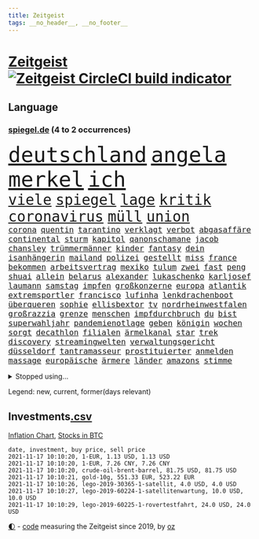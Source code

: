 ```yaml
---
title: Zeitgeist
tags: __no_header__, __no_footer__
---
```


# [Zeitgeist](https://oliz.io/zeitgeist/) [![Zeitgeist CircleCI build indicator](https://circleci.com/gh/ooz/zeitgeist.svg?style=shield)](https://circleci.com/gh/ooz/zeitgeist)

## Language

<h3><a href="https://www.spiegel.de" target="_blank">spiegel.de</a> (4 to 2 occurrences)</h3>
<p style="font-family:monospace">
<span style="font-size:32pt"><a href="news_links.html#deutschland" class="current">deutschland</a></span>
<span style="font-size:32pt"><a href="news_links.html#angela" class="current">angela</a></span>
<span style="font-size:32pt"><a href="news_links.html#merkel" class="current">merkel</a></span>
<span style="font-size:32pt"><a href="news_links.html#ich" class="current">ich</a></span>
<br>
<span style="font-size:22pt"><a href="news_links.html#viele" class="current">viele</a></span>
<span style="font-size:22pt"><a href="news_links.html#spiegel" class="current">spiegel</a></span>
<span style="font-size:22pt"><a href="news_links.html#lage" class="current">lage</a></span>
<span style="font-size:22pt"><a href="news_links.html#kritik" class="current">kritik</a></span>
<span style="font-size:22pt"><a href="news_links.html#coronavirus" class="current">coronavirus</a></span>
<span style="font-size:22pt"><a href="news_links.html#müll" class="current">müll</a></span>
<span style="font-size:22pt"><a href="news_links.html#union" class="current">union</a></span>
<br>
<span style="font-size:12pt"><a href="news_links.html#corona" class="current">corona</a></span>
<span style="font-size:12pt"><a href="news_links.html#quentin" class="new">quentin</a></span>
<span style="font-size:12pt"><a href="news_links.html#tarantino" class="current">tarantino</a></span>
<span style="font-size:12pt"><a href="news_links.html#verklagt" class="current">verklagt</a></span>
<span style="font-size:12pt"><a href="news_links.html#verbot" class="current">verbot</a></span>
<span style="font-size:12pt"><a href="news_links.html#abgasaffäre" class="new">abgasaffäre</a></span>
<span style="font-size:12pt"><a href="news_links.html#continental" class="new">continental</a></span>
<span style="font-size:12pt"><a href="news_links.html#sturm" class="current">sturm</a></span>
<span style="font-size:12pt"><a href="news_links.html#kapitol" class="current">kapitol</a></span>
<span style="font-size:12pt"><a href="news_links.html#qanonschamane" class="new">qanonschamane</a></span>
<span style="font-size:12pt"><a href="news_links.html#jacob" class="current">jacob</a></span>
<span style="font-size:12pt"><a href="news_links.html#chansley" class="new">chansley</a></span>
<span style="font-size:12pt"><a href="news_links.html#trümmermänner" class="new">trümmermänner</a></span>
<span style="font-size:12pt"><a href="news_links.html#kinder" class="current">kinder</a></span>
<span style="font-size:12pt"><a href="news_links.html#fantasy" class="new">fantasy</a></span>
<span style="font-size:12pt"><a href="news_links.html#dein" class="current">dein</a></span>
<span style="font-size:12pt"><a href="news_links.html#isanhängerin" class="current">isanhängerin</a></span>
<span style="font-size:12pt"><a href="news_links.html#mailand" class="current">mailand</a></span>
<span style="font-size:12pt"><a href="news_links.html#polizei" class="current">polizei</a></span>
<span style="font-size:12pt"><a href="news_links.html#gestellt" class="current">gestellt</a></span>
<span style="font-size:12pt"><a href="news_links.html#miss" class="new">miss</a></span>
<span style="font-size:12pt"><a href="news_links.html#france" class="current">france</a></span>
<span style="font-size:12pt"><a href="news_links.html#bekommen" class="current">bekommen</a></span>
<span style="font-size:12pt"><a href="news_links.html#arbeitsvertrag" class="new">arbeitsvertrag</a></span>
<span style="font-size:12pt"><a href="news_links.html#mexiko" class="current">mexiko</a></span>
<span style="font-size:12pt"><a href="news_links.html#tulum" class="new">tulum</a></span>
<span style="font-size:12pt"><a href="news_links.html#zwei" class="current">zwei</a></span>
<span style="font-size:12pt"><a href="news_links.html#fast" class="current">fast</a></span>
<span style="font-size:12pt"><a href="news_links.html#peng" class="new">peng</a></span>
<span style="font-size:12pt"><a href="news_links.html#shuai" class="new">shuai</a></span>
<span style="font-size:12pt"><a href="news_links.html#allein" class="current">allein</a></span>
<span style="font-size:12pt"><a href="news_links.html#belarus" class="current">belarus</a></span>
<span style="font-size:12pt"><a href="news_links.html#alexander" class="current">alexander</a></span>
<span style="font-size:12pt"><a href="news_links.html#lukaschenko" class="current">lukaschenko</a></span>
<span style="font-size:12pt"><a href="news_links.html#karljosef" class="new">karljosef</a></span>
<span style="font-size:12pt"><a href="news_links.html#laumann" class="new">laumann</a></span>
<span style="font-size:12pt"><a href="news_links.html#samstag" class="current">samstag</a></span>
<span style="font-size:12pt"><a href="news_links.html#impfen" class="current">impfen</a></span>
<span style="font-size:12pt"><a href="news_links.html#großkonzerne" class="current">großkonzerne</a></span>
<span style="font-size:12pt"><a href="news_links.html#europa" class="current">europa</a></span>
<span style="font-size:12pt"><a href="news_links.html#atlantik" class="current">atlantik</a></span>
<span style="font-size:12pt"><a href="news_links.html#extremsportler" class="new">extremsportler</a></span>
<span style="font-size:12pt"><a href="news_links.html#francisco" class="current">francisco</a></span>
<span style="font-size:12pt"><a href="news_links.html#lufinha" class="new">lufinha</a></span>
<span style="font-size:12pt"><a href="news_links.html#lenkdrachenboot" class="new">lenkdrachenboot</a></span>
<span style="font-size:12pt"><a href="news_links.html#überqueren" class="new">überqueren</a></span>
<span style="font-size:12pt"><a href="news_links.html#sophie" class="current">sophie</a></span>
<span style="font-size:12pt"><a href="news_links.html#ellisbextor" class="current">ellisbextor</a></span>
<span style="font-size:12pt"><a href="news_links.html#tv" class="current">tv</a></span>
<span style="font-size:12pt"><a href="news_links.html#nordrheinwestfalen" class="current">nordrheinwestfalen</a></span>
<span style="font-size:12pt"><a href="news_links.html#großrazzia" class="new">großrazzia</a></span>
<span style="font-size:12pt"><a href="news_links.html#grenze" class="current">grenze</a></span>
<span style="font-size:12pt"><a href="news_links.html#menschen" class="current">menschen</a></span>
<span style="font-size:12pt"><a href="news_links.html#impfdurchbruch" class="current">impfdurchbruch</a></span>
<span style="font-size:12pt"><a href="news_links.html#du" class="current">du</a></span>
<span style="font-size:12pt"><a href="news_links.html#bist" class="current">bist</a></span>
<span style="font-size:12pt"><a href="news_links.html#superwahljahr" class="current">superwahljahr</a></span>
<span style="font-size:12pt"><a href="news_links.html#pandemienotlage" class="new">pandemienotlage</a></span>
<span style="font-size:12pt"><a href="news_links.html#geben" class="current">geben</a></span>
<span style="font-size:12pt"><a href="news_links.html#königin" class="current">königin</a></span>
<span style="font-size:12pt"><a href="news_links.html#wochen" class="current">wochen</a></span>
<span style="font-size:12pt"><a href="news_links.html#sorgt" class="current">sorgt</a></span>
<span style="font-size:12pt"><a href="news_links.html#decathlon" class="new">decathlon</a></span>
<span style="font-size:12pt"><a href="news_links.html#filialen" class="current">filialen</a></span>
<span style="font-size:12pt"><a href="news_links.html#ärmelkanal" class="current">ärmelkanal</a></span>
<span style="font-size:12pt"><a href="news_links.html#star" class="current">star</a></span>
<span style="font-size:12pt"><a href="news_links.html#trek" class="new">trek</a></span>
<span style="font-size:12pt"><a href="news_links.html#discovery" class="new">discovery</a></span>
<span style="font-size:12pt"><a href="news_links.html#streamingwelten" class="new">streamingwelten</a></span>
<span style="font-size:12pt"><a href="news_links.html#verwaltungsgericht" class="current">verwaltungsgericht</a></span>
<span style="font-size:12pt"><a href="news_links.html#düsseldorf" class="current">düsseldorf</a></span>
<span style="font-size:12pt"><a href="news_links.html#tantramasseur" class="new">tantramasseur</a></span>
<span style="font-size:12pt"><a href="news_links.html#prostituierter" class="new">prostituierter</a></span>
<span style="font-size:12pt"><a href="news_links.html#anmelden" class="current">anmelden</a></span>
<span style="font-size:12pt"><a href="news_links.html#massage" class="new">massage</a></span>
<span style="font-size:12pt"><a href="news_links.html#europäische" class="current">europäische</a></span>
<span style="font-size:12pt"><a href="news_links.html#ärmere" class="current">ärmere</a></span>
<span style="font-size:12pt"><a href="news_links.html#länder" class="current">länder</a></span>
<span style="font-size:12pt"><a href="news_links.html#amazons" class="current">amazons</a></span>
<span style="font-size:12pt"><a href="news_links.html#stimme" class="current">stimme</a></span>
</p>
<details>
<summary>Stopped using...</summary>
<p class="former" style="font-size:12pt">
bereitet(392) libanon(392) schmeckt(392) suchte(392) fort(391) geschrieben(391) kapitän(391) analyse(390) entscheidungen(390) ideen(390) scheidet(390) franziska(389) geholt(389) gewissen(389) giffey(389) herkunft(389) philippinen(389) unruhen(389) hubschrauber(388) interessiert(388) mario(388) respekt(388) schoss(388) verlief(388) österreichs(388) beantragen(387) dominiert(387) erfolgreiche(387) erneuter(387) erstaunlich(387) frieden(387) gemeinden(387) kalifornien(387) kandidatinnen(387) konzernchef(387) legendären(387) maß(387) österreichischen(387) christoph(386) englische(386) erhoben(386) geduld(386) gefährden(386) gekürt(386) gelernt(386) gerecht(386) jüngsten(386) leitung(386) lufthansa(386) marcel(386) misshandelt(386) scheiterte(386) sprang(386) spätestens(386) unionsfraktionschef(386) unrecht(386) vertreten(386) wald(386) ehren(385) erscheinen(385) literatur(385) lothar(385) magdeburg(385) maria(385) massiv(385) reiche(385) spielten(385) tode(385) usbehörden(385) usjustizministerium(385) volker(385) west(385) wofür(385) zensur(385) 99(384) anerkennen(384) beweisen(384) ikone(384) insekten(384) mordfall(384) persönliche(384) reiner(384) richten(384) ringt(384) russell(384) rutschen(384) verwirrung(384) wolle(384) youtube(384) zurückgetreten(384) überzeugt(384) altmaier(383) astrazeneca(383) b(383) depressionen(383) flughäfen(383) harter(383) haseloff(383) hunde(383) kassiert(383) mutige(383) stärken(383) turin(383) umstritten(383) zugunsten(383) asiatischen(382) bill(382) bundesamt(382) coronaschnelltests(382) dreht(382) einstigen(382) engagement(382) hauses(382) institut(382) konflikte(382) regierungspartei(382) räumen(382) schlimmsten(382) spaniens(382) tieren(382) vermeintliche(382) zunehmende(382) arbeitsbedingungen(381) beeinflussen(381) besseren(381) dahin(381) digitaler(381) erziehung(381) fabrik(381) fernen(381) geklärt(381) grünheide(381) reden(381) schnee(381) südkorea(381) terrormiliz(381) umsetzen(381) verbreiten(381) doku(380) fauci(380) geschlagen(380) kleiner(380) kleines(380) liege(380) länderchefs(380) mars(380) normalität(380) offensive(380) spanischen(380) stanley(380) verbietet(380) verspielt(380) 125(379) atem(379) besserung(379) einzug(379) radsport(379) times(379) trainieren(379) umstrittener(379) weißen(379) anschläge(378) arbeitgeber(378) automobilgeschichte(378) begeisterten(378) beinahe(378) clinton(378) finanzaufsicht(378) gelsenkirchen(378) härter(378) irren(378) kompliziert(378) prinzessin(378) recherchen(378) toren(378) verschwanden(378) österreicher(378) 11000(377) aufgehoben(377) bilden(377) freund(377) hölle(377) oma(377) richtige(377) schlimmste(377) sächsischen(377) 1945(376) auswertung(376) fahrrad(376) galten(376) hob(376) lebt(376) lernt(376) modell(376) parlamentswahl(376) regt(376) umfragen(376) usschauspielerin(376) 52(375) anja(375) entwickeln(375) freunden(375) geheimnis(375) halbfinale(375) unseren(375) vorzeitige(375) zwischenzeitlich(375) bande(374) erfuhr(374) grundgesetz(374) grünenchef(374) jahrhundert(374) leitet(374) schwachen(374) sexuell(374) steckte(374) virologen(374) aufgegeben(373) aufschwung(373) billie(373) entscheidend(373) erfunden(373) etliche(373) jene(373) klassiker(373) maximilian(373) reporter(373) schlicht(373) verteidigen(373) zuversichtlich(373) überholt(373) aufstellen(372) ausmaß(372) crash(372) dominic(372) einsetzen(372) geprüft(372) mick(372) rechtsaußen(372) robin(372) schwierig(372) christdemokraten(371) deutsches(371) ereignisse(371) porsche(371) spiegeltitelstory(371) verband(371) volle(371) vorjahr(371) enge(370) entsetzt(370) fake(370) fakten(370) form(370) hürden(370) meist(370) quer(370) schnellste(370) barbara(369) dar(369) demokratische(369) frachter(369) milliardenhöhe(369) offizielle(369) auslösen(368) konsum(368) patient(368) verläufen(368) zahlte(368) zurücktreten(368) jürgen(367) mangel(367) ministerium(367) verklagen(367) 17jährige(366) kate(366) pipeline(366) womit(366) arminia(365) aufarbeitung(365) jahrestag(365) nase(365) schumacher(365) säugling(365) außerhalb(364) defensive(364) gesundheitsministerium(364) iphone(364) rechtzeitig(364) gekämpft(363) kevin(363) mülheim(363) sydney(363) großem(362) verhandeln(362) vorbereitung(362) feuert(361) hinten(361) ähnliche(361) spenden(360) bürgerkrieg(359) erzielte(359) fehlern(359) journalist(359) nationalteam(359) nebenbei(359) präsenzunterricht(359) schrecken(359) älter(359) kippt(358) verheerend(358) analysiert(357) lachen(357) landwirtschaft(357) america(356) beweise(356) einschränkung(356) versagen(356) drin(355) insolvenz(355) stört(355) äußerte(355) halbe(354) sprachen(354) tansania(353) ausgeweitet(352) skizziert(350) verfassungsgericht(350) hinweis(348) mischung(348) vermissten(348) dr(347) krisen(347) reportage(347) schmerz(347) usbundesstaaten(347) benötigte(346) flughafens(346) intelligenz(346) kleinkind(345) rodrigo(345) runden(345) identität(344) flüchtete(343) gefecht(343) missachtung(343) beobachtung(342) georg(342) gläubige(341) knacken(341) erhöhung(340) tyson(339) gesundheitliche(338) kontert(338) divers(337) laufbahn(337) verhinderte(337) vorgenommen(337) geflohen(336) sammelte(336) topspiel(336) nächstes(335) trick(334) zeitung(334) betrieben(333) italienischer(332) klarheit(332) bbc(331) nebenwirkungen(331) rückgängig(330) tragischen(330) 56(329) eingeliefert(328) existenz(328) fremden(327) gesetzlichen(327) empfinden(326) herauszufinden(325) sammeln(325) theoretisch(322) würdigung(320) schach(319) schadensersatz(318) verweigerte(318) 32jährigen(317) berührt(317) politischer(317) inhaltlich(316) solches(315) grünenpolitikerin(310) hartz(310) interviews(308) spannung(308) hungern(306) rekorde(306) kolleginnen(305) seniorin(304) souveränität(304) bundestagsabgeordnete(303) katzen(303) motivation(302) nordosten(301) berichtete(296) karolina(295) harmlos(293) louis(292) adler(290) stationiert(288) heimatland(287) dosis(286) aufgebot(282) testpflicht(281) ausbeutung(280) iv(280) jagt(278) cent(277) infos(276) dokumentieren(271) lego(270) wiedervereinigung(270) oberhaupt(268) radsportler(268) sondersitzung(268) erleichtert(265) verheißt(265) bergsteiger(263) gelöscht(263) bewerben(259) expräsidenten(258) hubert(256) rüdiger(256) estland(255) staatsschutz(255) ausstellung(254) v(252) kannte(251) belästigt(250) geiselnahme(250) soldatinnen(250) stärkste(250) großstädten(248) konkreten(248) regierungsbildung(248) indiens(247) italiener(247) direkten(245) medaille(242) günstig(240) bischof(239) recherchiert(239) belgier(237) abbringen(236) bürgerrechtler(236) hilferuf(236) krimi(235) marsmission(235) duterte(230) universitäten(230) ausländischen(229) geimpften(229) orte(228) wildnis(228) paaren(227) tierschützer(227) gebildet(221) redaktion(221) bälle(218) abgeschnitten(214) ermittlungsverfahren(213) topfavorit(213) erteilte(211) paralympics(211) anzutreten(210) ausrichten(210) angespült(209) campus(209) wunde(208) asyl(204) sexuellem(204) forciert(203) mitverantwortlich(203) bergung(202) kanadischen(200) 350(198) kellner(197) zoff(197) geehrt(191) schwimmstar(190) pflegen(187) zufriedener(187) gnabry(186) angeschaut(184) brian(182) baerbocks(181) massachusetts(180) jubel(179) loben(179) japanischen(178) ladesäulen(178) einheiten(177) raúl(177) halbzeit(176) komme(176) motorrad(176) reichtum(175) steuerreform(171) ungerecht(171) raumfahrt(170) vertraut(170) blue(169) erzürnt(169) hofmann(169) origin(169) besonderes(166) manta(164) kriegsende(162) rekonstruktion(162) übten(162) philippinischen(161) verfassungsgerichts(161) zurückzukehren(161) berücksichtigt(159) mögliches(158) fronten(156) litten(156) ängste(155) kluft(154) abrechnung(153) bundesfinanzhof(153) erholen(153) grönland(152) ruinen(152) videoaufnahmen(151) gefälscht(150) energieagentur(149) parlamentswahlen(147) akzeptieren(146) tank(146) revolutionieren(143) jüdisches(142) spitzen(142) testzentren(142) zugriff(142) fox(141) untersuchungsbericht(141) formel1rennen(139) zerstörungen(139) kuntz(138) kopfschmerzen(137) laute(137) notlandung(137) 60jähriger(136) ambitionierte(136) umfang(136) gesichtserkennung(135) zentralbank(135) ausgebremst(134) formiert(134) zweifelhaften(134) ifoumfrage(133) längerer(133) südchinesisches(133) träumt(133) asylanträge(132) kultusminister(132) materialmangel(132) schwäche(132) engländer(131) hit(131) vormittag(131) hunderttausenden(130) künstlerische(130) wundert(130) 77jährige(129) eingemischt(129) rücktrittsgesuch(129) jon(128) mitspielen(128) volk(127) alarmbereitschaft(126) deutschlandkoalition(126) geschlossenheit(126) guido(126) seither(126) 28jähriger(125) jamaika(125) pflegte(125) strobl(125) vorerkrankungen(125) ultrarechte(124) kühnert(123) präsidium(123) schämt(122) streik(122) freute(121) krankheiten(121) mauerbau(121) mary(120) schimpft(120) täglichen(120) wesentlich(120) bahnt(119) demenz(118) düster(118) missbrauchsprozess(118) neugeborene(118) norwegische(118) verheerende(117) vorgänge(117) befassen(116) spitzenpolitiker(116) klimabericht(115) wahlbeteiligung(114) aufgebaut(113) hindukusch(112) ki(112) mo(112) gerichtlich(111) stufen(111) bundeswehreinsatz(110) übertraf(109) aiwanger(108) leroy(107) linkenfraktionschef(107) phuket(107) sané(107) stilkritik(107) stockt(107) verfügen(107) geldwäsche(106) schillerndsten(105) ed(104) sätze(104) verlassenen(104) waldbrand(104) wunderkind(104) gesungen(103) chaotischen(102) slowenien(102) außergewöhnliche(101) medizinischer(101) ortskräfte(101) selbstkritisch(101) tadej(101) radprofis(100) 33jährige(99) bär(99) augsburger(98) coronasommer(98) pogačar(98) präsentierte(98) gewürdigt(97) litt(97) versehen(97) wäldern(97) überflutungen(97) abschiedsbesuch(96) kronzeugen(96) wdr(96) buchen(95) c(95) radprofi(95) überflutet(95) beinen(94) beirut(94) metall(94) schilderte(94) tusk(94) fachen(93) fury(93) lieferengpässen(93) winde(93) wmkampf(93) bergischen(92) leser(92) leserinnen(92) naturschutz(92) perfekten(92) sortiert(92) vertragsverlängerung(92) elternkolumne(91) evakuieren(91) finalen(91) komiker(91) rauch(91) superstars(91) untreue(91) bremerhaven(90) mandat(90) technischen(90) unionsparteien(90) cecilia(89) einsetzt(89) forschungsteam(89) jüngster(89) moscheen(89) stapfen(89) verschafften(89) havannasyndrom(88) kette(88) dankte(87) komfort(87) lästert(87) mysteriösen(87) anstatt(86) fertigte(86) irischer(86) schwerelosigkeit(86) vitra(86) vizepräsidentin(86) wohnwagen(86) garage(85) gibt's(85) handballer(85) handelsverband(85) henry(85) lautete(85) missbrauchsvorwürfe(85) supermarktregale(85) tu(85) zutritt(85) aneinander(84) assimilieren(84) erweisen(84) formel1pressestimmen(84) haar(84) kinderärzte(84) kisten(84) megan(84) supermärkte(84) bemerkenswerter(83) europäerinnen(83) lukrative(83) prägendsten(83) sturzfluten(83) dutertes(82) halfen(82) höchstwert(82) killer(82) notlanden(82) wetzlar(82) wohnmobil(82) 1964(81) nazizeit(81) psychiatrischen(81) truck(81) unterscheiden(81) begreifen(80) coronapause(80) fürdie(80) nächte(80) rückkehrer(80) seltenheit(80) usstars(80) zuliebe(80) falschgeld(79) heiratsantrag(79) immunsystem(79) malariaimpfstoff(79) schuhe(79) akzeptiert(78) bahnkunden(78) schwesterparteien(78) camping(77) ernteausfälle(77) geschwommen(77) israelischem(77) konzertfilm(77) marathon(77) mutterkonzerns(77) rechtsfehler(77) rätselhafte(77) soul(77) umlauf(77) alaska(76) bankenaufseher(76) bye(76) einlegen(76) erfordert(76) haas(76) kandahar(76) marsalek(76) sirenen(76) usstaaten(76) ächzen(76) are(75) beibringen(75) eindeutigen(75) kennzeichnen(75) philippinische(75) populär(75) zwischenfälle(75) coronagipfel(74) erkunden(74) körperliche(74) 700(73) bemerkbar(73) geheimdienstchef(73) silbermedaille(73) sinfonien(73) stellvertreter(73) vorlauf(73) carrie(72) demonstrierten(72) jagger(72) reese(72) simulieren(72) witherspoon(72) aniston(71) billigen(71) gestein(71) eilt(70) fußballverbände(70) gloria(70) gärtnern(70) günstiges(70) hartnäckig(70) impfwilligen(70) kunduz(70) kärnten(70) köpfen(70) libanesischen(70) parkplätze(70) rützel(70) südsudan(70) anlage(69) hansjoachim(69) hochsprung(69) bereitete(68) entschädigt(68) erdrutschen(68) grenzregime(68) heilbronn(68) jährt(68) lebenden(68) löschen(68) verheiratet(68) ökologischen(68) abflug(67) achtjährige(67) obergrenze(67) tödlichste(67) wanderung(67) übertragen(67) angegeben(66) drehte(66) durchbricht(66) einspruch(66) gesa(66) aktiviert(65) bbckorrespondentin(65) erhofft(65) gewagt(65) kran(65) rainsford(65) beträge(64) bobic(64) eintreten(64) entdecker(64) geleakter(64) kelly(64) kult(64) kundschaft(64) labour(64) ligaspiel(64) paket(64) resultat(64) satte(64) store(64) taifun(64) vorwurfs(64) we(64) cdupräsidium(63) düpiert(63) elena(63) gestreikt(63) materialengpässen(63) medaillenspiegel(63) polizeiwache(63) problematische(63) jungtiere(62) juristisches(62) lagebericht(62) leib(62) vorläufigen(62) dolmetscher(61) ergeben(61) katastrophaler(61) kompakte(61) steiles(61) verschleppten(61) grippeviren(60) komplizierte(60) kontaktpersonen(60) machine(60) verbrachte(60) verbrannt(60) wasserversorgung(60) artenvielfalt(59) ehen(59) heiße(59) müttern(59) craig(58) enthauptet(58) klopp(58) liverpools(58) rückruf(58) umgerechnet(58) uneingeschränkt(58) wissing(58) absender(57) forschern(57) gesundheitswesen(57) kirk(57) reuter(57) schräg(57) staatsbesuch(57) teslagigafactory(57) 132(56) hochdruck(56) immobilienpreise(56) knast(56) lieferschwierigkeiten(56) tankstellen(56) verletzungspause(56) algorithmen(55) beleben(55) ebolavirus(55) fiasko(55) migrationsgeschichte(55) predigt(55) samira(55) schnellster(55) steil(55) umfassenden(55) gefährde(54) heimspiel(54) immobilien(54) retteten(54) tierwelt(54) universität(54) kriminalreporters(53) linkedin(53) nuklear(53) vegan(53) abfinden(52) behinderungen(52) betriebenen(52) investiert(52) kobra(52) krebszellen(52) ließe(52) male(52) zurückhaltung(52) geringe(51) architekten(50) befreiung(50) emirat(50) fredi(50) stacheldrahtzaun(50) standard(50) 73(49) aufgegriffen(49) facebookkonzern(49) heidenheim(49) jetski(49) jetskifahrer(49) messungen(49) rettungsflüge(49) strafverfolger(49) gangs(48) involviert(48) alpine(47) erhielten(47) hang(47) hawaii(47) peinliche(47) rotlichtviertel(47) schwachstellen(47) abziehen(46) guide(46) heilmittel(46) weltberühmte(46) friedensnobelpreisträgerin(45) katastrophalen(45) natascha(45) positionieren(45) teamkollegin(45) trotzen(45) zusage(45) abbau(44) dringender(44) imker(44) insektensterben(44) kaminski(44) lebende(44) modellprojekte(44) mops(44) riesenrad(44) sportwagen(44) abgeordnetenhauswahl(43) abgewendet(43) anschlags(43) fressen(43) hexen(43) hexerei(43) onehitwonder(43) schott(43) toxische(43) 1138(42) bayerischer(42) gewölbe(42) regale(42) windrädern(42) gelsenkirchener(41) grenzregion(41) innovationen(41) mitteilt(41) personenkult(41) protests(41) royals(41) spielabbruch(41) straßenrennen(41) angeschlossen(40) blutspende(40) modernisierung(40) protokoll(40) rochen(40) beeinträchtigen(39) gelähmt(39) geständnis(39) herzschlaggesetz(39) hoffnungsträger(39) nahenden(39) vertieft(39) abbrechen(38) finanzbeamter(38) lösungen(38) rotgrünroten(38) startplatz(38) vereinen(37) 52jährigen(36) co₂ausstoß(36) diskriminierend(36) finanzlücke(36) fischers(36) flicks(36) klargestellt(36) lagers(36) spiegelkorrespondent(36) tabellenspitze(36) tuberkulose(36) ausreichende(35) bundesligatopspiel(35) heftigere(35) kuban(35) lazio(35) militärischer(35) parteikollegen(35) stillstand(35) tilman(35) verzichtete(35) wiederholung(35) aschewolke(34) geschlechter(34) ordnete(34) pakete(34) 81jährige(33) defekte(33) gemeinsamkeiten(33) geschosse(33) ifo(33) kaution(33) sponsert(33) tarifverhandlungen(32) vorteil(32) wiens(32) wohnungsnot(32) gasversorger(31) gesuche(31) komplott(31) pflichten(31) politikbetrieb(31) umgebracht(31) ableger(30) bekräftigt(30) einklagen(30) erklärungen(30) erzbischof(30) euländern(30) gestimmt(30) jamaikakoalition(30) kursieren(30) nobelpreisträger(30) weltraumtourismus(30) wertet(30) zugehörigkeit(30) großbank(29) interviewen(29) angezündet(28) durchgefallen(28) heikle(28) morgan(28) rätselt(28) spitzenspiel(28) syrers(28) verbrauchern(28) fälschung(27) sanierung(27) tweets(27) feminismus(26) batman(25) blödsinn(25) engem(25) englisch(25) exbürgermeister(25) manövern(25) sitz(25) weißes(25) wählten(25) älteste(25) hadern(24) immobilienriesen(24) joy(24) justizministerium(24) krisenkonzern(24) rheinneckarkreis(24) unheimliche(24) weltbank(24) balkon(23) erneuerung(23) rückschlägen(23) beeinflusst(22) beratungen(22) beugen(22) genügt(22) kathedrale(22) mischen(22) mobil(22) texanischen(22) tvauftritt(22) ähnlicher(22) angesprochen(21) barriere(21) gehofft(21) heizung(21) putzplan(21) verbindliche(21) 250000(20) 9000(20) betrugsvorwürfe(20) brennstoff(20) drogenkrieg(20) ehrung(20) emotionen(20) epische(20) erneuerbaren(20) fluglinie(20) migrant(20) polenz(20) rechtsextremist(20) ruprecht(20) traurigkeit(20) weinsberg(20) zinszahlung(20) ärmeren(20) coldplay(19) eruptionen(19) krankenkassen(19) lavastrom(19) profiliertesten(19) rucksack(19) wahltag(19) warteschlangen(19) wesen(19) berlinwahl(18) direkte(18) populisten(18) schüller(18) sondierungen(18) spezielle(18) staatengemeinschaft(18) steilvorlage(18) tristesse(18) heinrich(17) überalterung(17) erleben(16) freiewählerchef(16) grippeimpfung(16) kongo(16) londonerin(16) mockridge(16) erik(15) grenzwerten(15) kosteten(15) landeswahlleiterin(15) malottki(15) manipulationsvorwürfen(15) sozialverbände(15) usjustiz(15) vermutete(15) billionenschweren(14) europapokal(14) inhaltliche(14) libanons(14) meistens(14) namensliste(14) sondierungsgesprächen(14) verständigt(14) agent(13) entführern(13) gleichermaßen(13) ig(13) nobelpreis(13) witze(13) 93(12) arbeitgebern(12) diskussionskultur(12) entwickler(12) sondierungsgespräche(12) todesopfern(12) wortführer(12) arbeitskräften(11) benzinkrise(11) davidstern(11) grundlegende(11) götz(11) nimm(11) schiitischen(11) straftätern(11) tüfteln(11) verhaltener(11)
</p>
</details>
<p>Legend: <span class="new">new</span>, <span class="current">current</span>, <span class="former">former(days relevant)</span></p>

## Investments[.csv](investments.csv)

[Inflation Chart](https://inflationchart.com),
[Stocks in BTC](https://stonksinbtc.xyz/)

```
date, investment, buy price, sell price
2021-11-17 10:10:20, 1-EUR, 1.13 USD, 1.13 USD
2021-11-17 10:10:20, 1-EUR, 7.26 CNY, 7.26 CNY
2021-11-17 10:10:20, crude-oil-brent-barrel, 81.75 USD, 81.75 USD
2021-11-17 10:10:21, gold-10g, 551.33 EUR, 523.22 EUR
2021-11-17 10:10:26, lego-2019-30365-1-satellit, 4.0 USD, 4.0 USD
2021-11-17 10:10:27, lego-2019-60224-1-satellitenwartung, 10.0 USD, 10.0 USD
2021-11-17 10:10:29, lego-2019-60225-1-rovertestfahrt, 24.0 USD, 24.0 USD
```

<footer>
<a href="javascript:toggleTheme()" class="nav">🌓</a>
- <a href="https://github.com/ooz/zeitgeist">code</a> measuring the Zeitgeist since 2019, by <a href="https://oliz.io">oz</a>
</footer>
